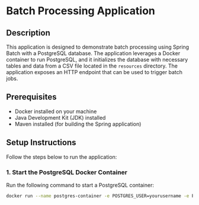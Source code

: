 # Batch Processing Application

## Description

This application is designed to demonstrate batch processing using Spring Batch with a PostgreSQL database. The application leverages a Docker container to run PostgreSQL, and it initializes the database with necessary tables and data from a CSV file located in the `resources` directory. The application exposes an HTTP endpoint that can be used to trigger batch jobs.

## Prerequisites

- Docker installed on your machine
- Java Development Kit (JDK) installed
- Maven installed (for building the Spring application)

## Setup Instructions

Follow the steps below to run the application:

### 1. Start the PostgreSQL Docker Container

Run the following command to start a PostgreSQL container:

````bash
docker run --name postgres-container -e POSTGRES_USER=yourusername -e POSTGRES_PASSWORD=yourpassword -e POSTGRES_DB=batchDb -p 5432:5432 -d postgres




